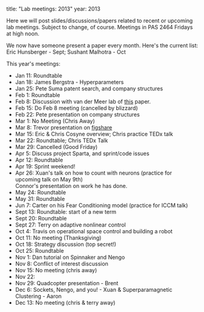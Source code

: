 title: "Lab meetings: 2013"
year: 2013

Here we will post slides/discussions/papers related to recent or upcoming lab meetings.  Subject to change, of course.  Meetings in PAS 2464 Fridays at high noon.

We now have someone present a paper every month. Here's the current list: Eric Hunsberger  - Sept; Sushant Malhotra - Oct

This year's meetings:

- Jan 11: Roundtable
- Jan 18: James Bergstra - Hyperparameters
- Jan 25: Pete Suma patent search, and company structures 
- Feb 1: Roundtable
- Feb 8: Discussion with van der Meer lab of [this](http://compneuro.uwaterloo.ca/files/PNAS-2010-Van%20De%20Ville-18179-84.pdf) paper.
- Feb 15: Do Feb 8 meeting (cancelled by blizzard)
- Feb 22: Pete presentation on company structures
- Mar 1: No Meeting (Chris Away)
- Mar 8: Trevor presentation on <a href="http://figshare.com">figshare</a>
- Mar 15: Eric & Chris Cosyne overview;  Chris practice TEDx talk
- Mar 22: Roundtable; Chris TEDx Talk
- Mar 29: Cancelled (Good Friday)
- Apr 5: Discuss project Sparta, and sprint/code issues
- Apr 12: Roundtable
- Apr 19: Sprint weekend!
- Apr 26: Xuan's talk on how to count with neurons (practice for upcoming talk on May 9th)<br>
  Connor's presentation on work he has done.
- May 24: Roundtable
- May 31: Roundtable
- Jun 7: Carter on his Fear Conditioning model (practice for ICCM talk)
- Sept 13: Roundtable: start of a new term
- Sept 20: Roundtable
- Sept 27: Terry on adaptive nonlinear control
- Oct 4: Travis on operational space control and building a robot
- Oct 11: No meeting (Thanksgiving)
- Oct 18: Strategy discussion (top secret!)
- Oct 25: Roundtable
- Nov 1: Dan tutorial on Spinnaker and Nengo
- Nov 8: Conflict of interest discussion
- Nov 15: No meeting (chris away)
- Nov 22: 
- Nov 29: Quadcopter presentation - Brent
- Dec 6: Sockets, Nengo, and you! - Xuan & Superparamagnetic Clustering - Aaron
- Dec 13: No meeting (chris & terry away)
